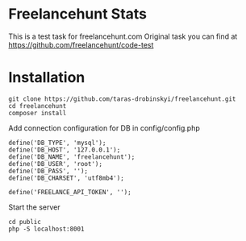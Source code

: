 
# Freelancehunt Stats

This is a test task for freelancehunt.com
Original task you can find at https://github.com/freelancehunt/code-test

# Installation

    git clone https://github.com/taras-drobinskyi/freelancehunt.git
    cd freelancehunt
    composer install
    
Add connection configuration for DB in config/config.php

    define('DB_TYPE', 'mysql');
    define('DB_HOST', '127.0.0.1');
    define('DB_NAME', 'freelancehunt');
    define('DB_USER', 'root');
    define('DB_PASS', '');
    define('DB_CHARSET', 'utf8mb4');
    
    define('FREELANCE_API_TOKEN', '');
    
Start the server

    cd public
    php -S localhost:8001


